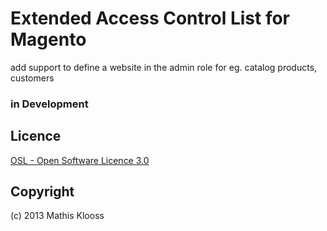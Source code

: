 # Extended Access Control List for Magento

add support to define a website in the admin role
 for eg. catalog products, customers

### in Development

Licence
-------
[OSL - Open Software Licence 3.0](http://opensource.org/licenses/osl-3.0.php)

Copyright
---------
(c) 2013 Mathis Klooss
